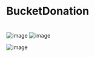 # BucketDonation
#
![image](https://user-images.githubusercontent.com/71537694/164094377-8c074da9-e34a-433d-80b4-1a91ed624f80.png) ![image](https://user-images.githubusercontent.com/71537694/164103077-f47298e8-f1d1-4608-bf30-5215ac3ad9c7.png)


![image](https://user-images.githubusercontent.com/71537694/164090495-82999963-999e-456e-81f1-d2307c58dbd5.png)
